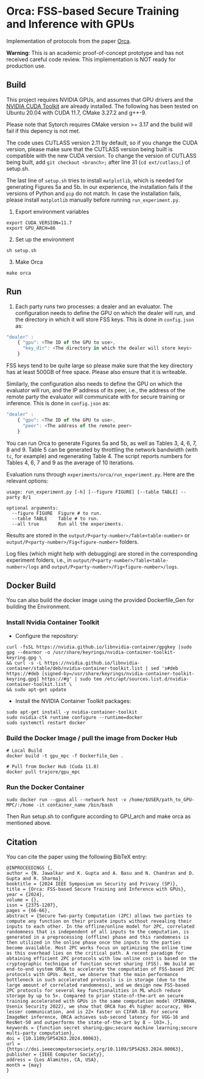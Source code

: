 
# Orca: FSS-based Secure Training and Inference with GPUs

Implementation of protocols from the paper [Orca](https://eprint.iacr.org/2023/206).

**Warning**: This is an academic proof-of-concept prototype and has not received careful code review. This implementation is NOT ready for production use.

## Build

This project requires NVIDIA GPUs, and assumes that GPU drivers and the [NVIDIA CUDA Toolkit](https://docs.nvidia.com/cuda/) are already installed. The following has been tested on Ubuntu 20.04 with CUDA 11.7, CMake 3.27.2 and g++-9. 

Please note that Sytorch requires CMake version >= 3.17 and the build will fail if this depency is not met. 

The code uses CUTLASS version 2.11 by default, so if you change the CUDA version, please make sure that the CUTLASS version being built is compatible with the new CUDA version. To change the version of CUTLASS being built, add `git checkout <branch>;` after line 31 (`cd ext/cutlass;`) of setup.sh.

The last line of `setup.sh` tries to install `matplotlib`, which is needed for generating Figures 5a and 5b. In our experience, the installation fails if the versions of Python and `pip` do not match. In case the installation fails, please install `matplotlib` manually before running `run_experiment.py`.

1. Export environment variables

```
export CUDA_VERSION=11.7
export GPU_ARCH=86
```

2. Set up the environment

```
sh setup.sh
```

3. Make Orca

```
make orca
```

## Run

1. Each party runs two processes: a dealer and an evaluator. The configuration needs to define the GPU on which the dealer will run, and the directory in which it will store FSS keys. This is done in `config.json` as:

```javascript
"dealer" :
    { "gpu": <The ID of the GPU to use>,
      "key_dir": <The directory in which the dealer will store keys>
    }
```

FSS keys tend to be quite large so please make sure that the key directory has at least 500GB of free space. Please also ensure that it is writeable.

Similarly, the configuration also needs to define the GPU on which the evaluator will run, and the IP address of its peer, i.e., the address of the remote party the evaluator will communicate with for secure training or inference. This is done in `config.json` as:

```javascript
"dealer" :
    { "gpu": <The ID of the GPU to use>,
      "peer": <The address of the remote peer>
    }
```

You can run Orca to generate Figures 5a and 5b, as well as Tables 3, 4, 6, 7, 8 and 9. Table 5 can be generated by throttling the network bandwidth (with `tc`, for example) and regenerating Table 4. The script reports numbers for Tables 4, 6, 7 and 9 as the average of 10 iterations.

Evaluation runs through `experiments/orca/run_experiment.py`. Here are the relevant options:

```
usage: run_experiment.py [-h] [--figure FIGURE] [--table TABLE] --party 0/1

optional arguments:
  --figure FIGURE  Figure # to run.
  --table TABLE    Table # to run.
  --all true       Run all the experiments.
```

Results are stored in the `output/P<party-number>/Table<table-number>` or `output/P<party-number>/Fig<figure-number>` folders. 

Log files (which might help with debugging) are stored in the corresponding experiment folders, i.e., in `output/P<party-number>/Table<table-number>/logs` and `output/P<party-number>/Fig<figure-number>/logs`.

## Docker Build

You can also build the docker image using the provided Dockerfile_Gen for building the Environment. 

### Install Nvidia Container Toolkit
- Configure the repository:
```
curl -fsSL https://nvidia.github.io/libnvidia-container/gpgkey |sudo gpg --dearmor -o /usr/share/keyrings/nvidia-container-toolkit-keyring.gpg \
&& curl -s -L https://nvidia.github.io/libnvidia-container/stable/deb/nvidia-container-toolkit.list | sed 's#deb https://#deb [signed-by=/usr/share/keyrings/nvidia-container-toolkit-keyring.gpg] https://#g' | sudo tee /etc/apt/sources.list.d/nvidia-container-toolkit.list \
&& sudo apt-get update
```

- Install the NVIDIA Container Toolkit packages:
```
sudo apt-get install -y nvidia-container-toolkit
sudo nvidia-ctk runtime configure --runtime=docker
sudo systemctl restart docker
```
### Build the Docker Image / pull the image from Docker Hub
```
# Local Build
docker build -t gpu_mpc -f Dockerfile_Gen .

# Pull from Docker Hub (Cuda 11.8)
docker pull trajore/gpu_mpc
```
### Run the Docker Container
```
sudo docker run --gpus all --network host -v /home/$USER/path_to_GPU-MPC/:/home -it container_name /bin/bash

```
Then Run setup.sh to configure according to GPU_arch and make orca as mentioned above.

## Citation

You can cite the paper using the following BibTeX entry:

```
@INPROCEEDINGS {,
author = {N. Jawalkar and K. Gupta and A. Basu and N. Chandran and D. Gupta and R. Sharma},
booktitle = {2024 IEEE Symposium on Security and Privacy (SP)},
title = {Orca: FSS-based Secure Training and Inference with GPUs},
year = {2024},
volume = {},
issn = {2375-1207},
pages = {66-66},
abstract = {Secure Two-party Computation (2PC) allows two parties to compute any function on their private inputs without revealing their inputs to each other. In the offline/online model for 2PC, correlated randomness that is independent of all inputs to the computation, is generated in a preprocessing (offline) phase and this randomness is then utilized in the online phase once the inputs to the parties become available. Most 2PC works focus on optimizing the online time as this overhead lies on the critical path. A recent paradigm for obtaining efficient 2PC protocols with low online cost is based on the cryptographic technique of function secret sharing (FSS). We build an end-to-end system ORCA to accelerate the computation of FSS-based 2PC protocols with GPUs. Next, we observe that the main performance bottleneck in such accelerated protocols is in storage (due to the large amount of correlated randomness), and we design new FSS-based 2PC protocols for several key functionalities in ML which reduce storage by up to 5×. Compared to prior state-of-the-art on secure training accelerated with GPUs in the same computation model (PIRANHA, Usenix Security 2022), we show that ORCA has 4% higher accuracy, 98× lesser communication, and is 22× faster on CIFAR-10. For secure ImageNet inference, ORCA achieves sub-second latency for VGG-16 and ResNet-50 and outperforms the state-of-the-art by 8 − 103×.},
keywords = {function secret sharing;gpu;secure machine learning;secure multi-party computation},
doi = {10.1109/SP54263.2024.00063},
url = {https://doi.ieeecomputersociety.org/10.1109/SP54263.2024.00063},
publisher = {IEEE Computer Society},
address = {Los Alamitos, CA, USA},
month = {may}
}
```


